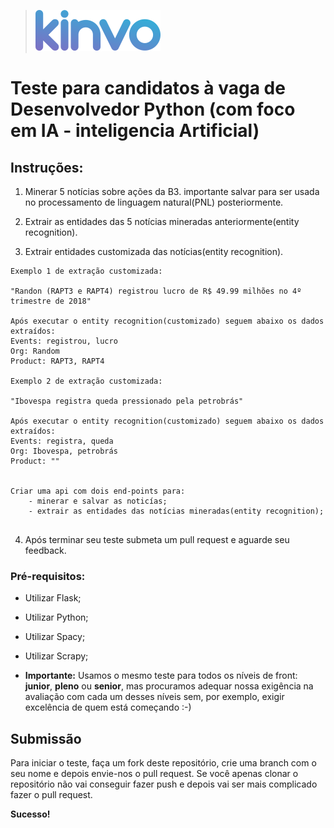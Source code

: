 > ![Logo Kinvo](https://github.com/kinvoapp/kinvo-mobile-test/blob/master/logo.svg)

# Teste para candidatos à vaga de Desenvolvedor Python (com foco em IA - inteligencia Artificial)  

## Instruções:

1. Minerar 5 notícias sobre ações da B3. importante salvar para ser usada no processamento de linguagem natural(PNL) posteriormente. 

2. Extrair as entidades das 5 notícias mineradas anteriormente(entity recognition).

3. Extrair entidades customizada das notícias(entity recognition).


```
Exemplo 1 de extração customizada:

"Randon (RAPT3 e RAPT4) registrou lucro de R$ 49.99 milhões no 4º trimestre de 2018"

Após executar o entity recognition(customizado) seguem abaixo os dados extraídos:
Events: registrou, lucro
Org: Random
Product: RAPT3, RAPT4

Exemplo 2 de extração customizada:

"Ibovespa registra queda pressionado pela petrobrás"

Após executar o entity recognition(customizado) seguem abaixo os dados extraídos:
Events: registra, queda
Org: Ibovespa, petrobrás
Product: ""


Criar uma api com dois end-points para:
	- minerar e salvar as noticías;
	- extrair as entidades das notícias mineradas(entity recognition);


  ```

4. Após terminar seu teste submeta um pull request e aguarde seu feedback.


### Pré-requisitos:

* Utilizar Flask;
* Utilizar Python;
* Utilizar Spacy;
* Utilizar Scrapy;


* **Importante:** Usamos o mesmo teste para todos os níveis de front: **junior**, **pleno** ou **senior**, mas procuramos adequar nossa exigência na avaliação com cada um desses níveis sem, por exemplo, exigir excelência de quem está começando :-)

## Submissão

Para iniciar o teste, faça um fork deste repositório, crie uma branch com o seu nome e depois envie-nos o pull request.
Se você apenas clonar o repositório não vai conseguir fazer push e depois vai ser mais complicado fazer o pull request.

**Sucesso!**
